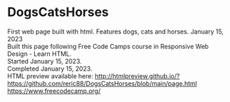 # DogsCatsHorses
First web page built with html. Features dogs, cats and horses. January 15, 2023\
Built this page following Free Code Camps course in Responsive Web Design - Learn HTML.\
Started January 15, 2023.\
Completed January 15, 2023.\
HTML preview available here: http://htmlpreview.github.io/?https://github.com/reric88/DogsCatsHorses/blob/main/page.html \
https://www.freecodecamp.org/
